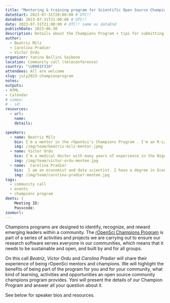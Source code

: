 ```yaml
---
title: "Mentoring & training program for Scientific Open Source Champions"
dateStart: 2023-07-31T20:00:00 # UTC!!
dateEnd: 2023-07-31T21:00:00 # UTC!!
date: 2023-07-31T21:00:00 # UTC!! same as dateEnd
publishDate: 2023-06-30
description: Details about the Champions Program + tips for submitting your application + the experience of being an rOpenSci champion or mentor
author:
  - Beatriz Milz
  - Carolina Pradier
  - Victor Ordu
organizer: Yanina Bellini Saibene
location: Community call (teleconference)
country: "\U0001F310"
attendees: All are welcome
slug: july2023-championprogram
notes: 
outputs:
- HTML
- Calendar 
# vimeo:
# - id: 
resources:
  - url: 
    name:   
    details: 

speakers:  
  - name: Beatriz Milz
    bio: I'm a mentor in the rOpenSci's Champions Program . I'm an R-Lady from São Paulo - Brazil and a Ph.D. Candidate in Environmental Sciences at University of São Paulo and I also work as a Data Scientist and an R teacher at Curso-R. I am a tidyverse instructor certified by Posit, and a co-organizer of communities and events, such as Latin-R, and satRday São Paulo.
    img: /img/team/beatriz-milz-mentor.jpeg
  - name: Victor Ordu
    bio: I'm a medical doctor with many years of experience in the Nigerian healthcare space. I'm an independent consultant for the UN and international NGOs working in Nigeria, R has been the focus of much of my work. I also conducts R training programs for public and private organizations in Nigeria and I'm the author of R packages, one of them is part of my project as rOpenSci Champion.        
    img: /img/team/victor-ordu-mentee.jpg  
  - name:  Carolina Pradier
    bio:  I am an economist and data scientist. I have a degree in Economics, and I am currently finishing my Master’s degree in Labour Studies, both at the University of Buenos Aires. I work as a research and teaching assistant at CEPED-UBA and I’m also an active member of Ecofeminita’s economics and data team (ecofemidata) and maintainer of the eph R package, which is my project as rOpenSci Champion. 
    img: /img/team/carolina-pradier-mentee.jpg  
tags:
  - community call
  - events
  - champions program
deets: |
    Meeting ID:  
    Passcode: 
zoomurl: 
---
```


Champions programs are designed to identify, recognize, and reward emerging leaders within a community. The [rOpenSci Champions Program](/champions/) is part of a series of activities and projects we are carrying out to ensure our research software serves everyone in our communities, which means that it needs to be sustainable and open, and built by and for all groups.

On this call _Beatriz_, _Victor Ordu_ and _Carolina Pradier_ will share their experience of being rOpenSci mentors and champions. 
We will highlight the benefits of being part of the program for you and for your community, what kind of learning, 
activities and opportunities an open source community champions program provides. 
_Yani_ will present the details of our Champion Program and answer all your question about it.


See below for speaker bios and resources.
